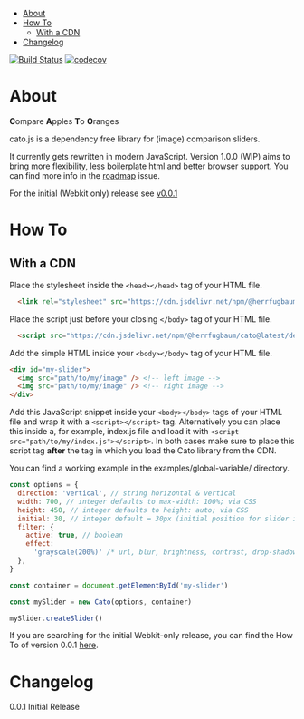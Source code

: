 - [About](#about)
- [How To](#how-to)
  - [With a CDN](#with-a-cdn)
- [Changelog](#changelog)

[![Build Status](https://travis-ci.org/herrfugbaum/cato.js.svg?branch=master)](https://travis-ci.org/herrfugbaum/cato.js)
[![codecov](https://codecov.io/gh/herrfugbaum/cato.js/branch/master/graph/badge.svg)](https://codecov.io/gh/herrfugbaum/cato.js)

# About

**C**ompare **A**pples **T**o **O**ranges

cato.js is a dependency free library for (image) comparison sliders.

It currently gets rewritten in modern JavaScript.
Version 1.0.0 (WIP) aims to bring more flexibility, less boilerplate html and better browser support.
You can find more info in the [roadmap](https://github.com/herrfugbaum/cato.js/issues/2) issue.

For the initial (Webkit only) release see [v0.0.1](https://github.com/herrfugbaum/cato.js/releases/tag/v0.0.1)

# How To

## With a CDN

Place the stylesheet inside the ```<head></head>``` tag of your HTML file.
```html
  <link rel="stylesheet" src="https://cdn.jsdelivr.net/npm/@herrfugbaum/cato@latest/dest/cato.min.css">
```

Place the script just before your closing ```</body>``` tag of your HTML file.
```html
  <script src="https://cdn.jsdelivr.net/npm/@herrfugbaum/cato@latest/dest/cato.min.js"></script>
```

Add the simple HTML inside your ```<body></body>``` tag of your HTML file.
```html
<div id="my-slider">
  <img src="path/to/my/image" /> <!-- left image -->
  <img src="path/to/my/image" /> <!-- right image -->
</div>
```

Add this JavaScript snippet inside your ```<body></body>``` tags of your HTML file and wrap it with a ```<script></script>``` tag.
Alternatively you can place this inside a, for example, index.js file and load it with ```<script src="path/to/my/index.js"></script>```.
In both cases make sure to place this script tag **after** the tag in which you load the Cato library from the CDN.

You can find a working example in the examples/global-variable/ directory.

```javascript
const options = {
  direction: 'vertical', // string horizontal & vertical
  width: 700, // integer defaults to max-width: 100%; via CSS
  height: 450, // integer defaults to height: auto; via CSS
  initial: 30, // integer default = 30px (initial position for slider in px)
  filter: {
    active: true, // boolean
    effect:
      'grayscale(200%)' /* url, blur, brightness, contrast, drop-shadow, grayscale, hue-rotate, invert, opacity, saturate, sepia */,
  },
}

const container = document.getElementById('my-slider')

const mySlider = new Cato(options, container)

mySlider.createSlider()
```


If you are searching for the initial Webkit-only release, you can find the How To of version 0.0.1 [here](https://github.com/herrfugbaum/cato.js/releases/tag/v0.0.1).

# Changelog

0.0.1 Initial Release

